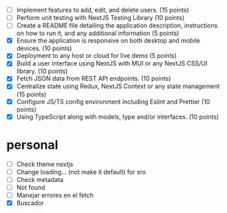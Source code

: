 - [ ] Implement features to add, edit, and delete users. (15 points)
- [ ] Perform unit testing with NextJS Testing Library (10 points)
- [ ] Create a README file detailing the application description, instructions on how to run it, and any additional information (5 points)
- [x] Ensure the application is responsive on both desktop and mobile devices. (10 points)
- [x] Deployment to any host or cloud for live demo (5 points)
- [x] Build a user interface using NextJS with MUI or any NextJS CSS/UI library. (10 points)
- [x] Fetch JSON data from REST API endpoints. (10 points)
- [x] Centralize state using Redux, NextJS Context or any state management (15 points)
- [x] Configure JS/TS config environment including Eslint and Prettier (10 points)
- [x] Using TypeScript along with models, type and/or interfaces. (10 points)
  
# personal  
- [ ] Check theme nextjs
- [ ] Change loading... (not make it default) for sro
- [ ] Check metadata
- [ ] Not found
- [ ] Manejar errores en el fetch
- [x] Buscador
